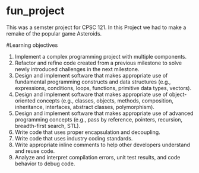 # fun_project
This was a semster project for CPSC 121. In this Project we had to make a remake of the popular game Asteroids.

#Learning objectives
1. Implement a complex programming project with multiple components.
2. Refactor and refine code created from a previous milestone to solve newly introduced challenges in the next milestone.
3. Design and implement software that makes appropriate use of fundamental programming constructs and data structures (e.g., expressions, conditions, loops, functions, primitive data types, vectors).
4. Design and implement software that makes appropriate use of object-oriented concepts (e.g., classes, objects, methods, composition, inheritance, interfaces, abstract classes, polymorphism).
5. Design and implement software that makes appropriate use of advanced programming concepts (e.g., pass by reference, pointers, recursion, breadth-first search, STL).
6. Write code that  uses proper encapsulation and decoupling.
7. Write code that uses industry coding standards.
8. Write appropriate inline comments to help other developers understand and reuse code.
9. Analyze and interpret compilation errors, unit test results, and code behavior to debug code.
